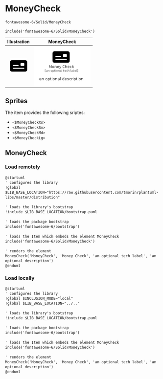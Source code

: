 # MoneyCheck


```text
fontawesome-6/Solid/MoneyCheck
```

```text
include('fontawesome-6/Solid/MoneyCheck')
```



| Illustration | MoneyCheck |
| :---: | :---: |
| ![illustration for Illustration](../../fontawesome-6/Solid/MoneyCheck.png) | ![illustration for MoneyCheck](../../fontawesome-6/Solid/MoneyCheck.Local.png) |



## Sprites
The item provides the following sriptes:

- `<$MoneyCheckXs>`
- `<$MoneyCheckSm>`
- `<$MoneyCheckMd>`
- `<$MoneyCheckLg>`





## MoneyCheck

### Load remotely
```plantuml
@startuml
' configures the library
!global $LIB_BASE_LOCATION="https://raw.githubusercontent.com/tmorin/plantuml-libs/master/distribution"

' loads the library's bootstrap
!include $LIB_BASE_LOCATION/bootstrap.puml

' loads the package bootstrap
include('fontawesome-6/bootstrap')

' loads the Item which embeds the element MoneyCheck
include('fontawesome-6/Solid/MoneyCheck')

' renders the element
MoneyCheck('MoneyCheck', 'Money Check', 'an optional tech label', 'an optional description')
@enduml
```

### Load locally
```plantuml
@startuml
' configures the library
!global $INCLUSION_MODE="local"
!global $LIB_BASE_LOCATION="../.."

' loads the library's bootstrap
!include $LIB_BASE_LOCATION/bootstrap.puml

' loads the package bootstrap
include('fontawesome-6/bootstrap')

' loads the Item which embeds the element MoneyCheck
include('fontawesome-6/Solid/MoneyCheck')

' renders the element
MoneyCheck('MoneyCheck', 'Money Check', 'an optional tech label', 'an optional description')
@enduml
```

